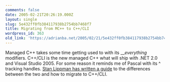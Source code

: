 ```yaml
---
comments: false
date: 2005-02-21T20:26:19.000Z
layout: single
slug: 5e432ff0fb384117938b2754bb7468f7
title: Migrating from MC++ to C++/CLI
wordpress_id: 363
old_link: 'https://adrianba.net/2005/02/21/5e432ff0fb384117938b2754bb7468f7/'
---
```

Managed C++ takes some time getting used to with its
___everything_ modifiers. C++/CLI is the new managed C++
what will ship with .NET 2.0 and Visual Studio 2005. For some
reason it reminds me of Pascal with its ^ tracking handles.
[Stan
Lippman has written a guide](http://msdn.com/library/en-us/dnvs05/html/transguide.asp) to the differences between the two
and how to migrate to C++/CLI.
